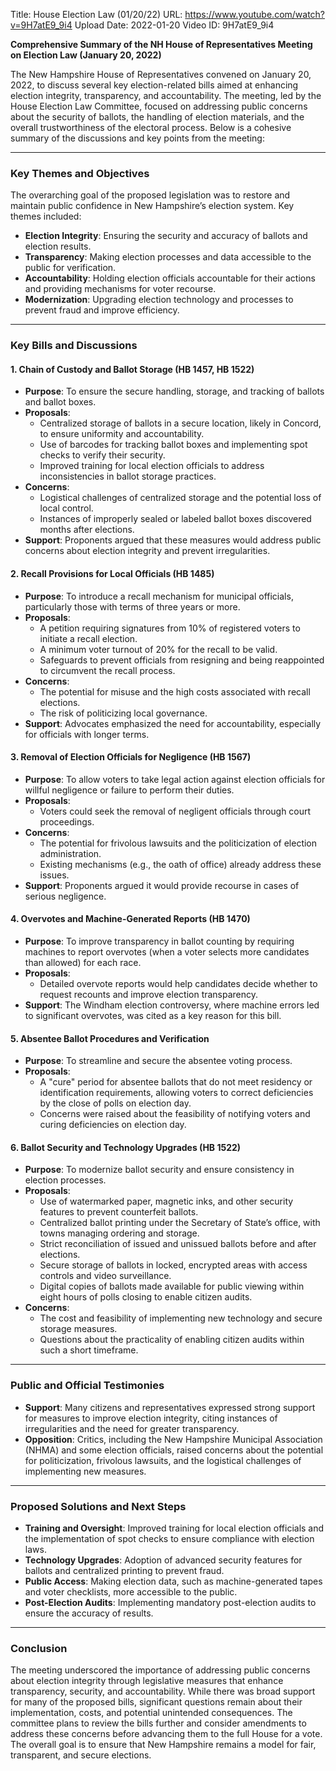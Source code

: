 Title: House Election Law (01/20/22)
URL: https://www.youtube.com/watch?v=9H7atE9_9i4
Upload Date: 2022-01-20
Video ID: 9H7atE9_9i4

**Comprehensive Summary of the NH House of Representatives Meeting on Election Law (January 20, 2022)**

The New Hampshire House of Representatives convened on January 20, 2022, to discuss several key election-related bills aimed at enhancing election integrity, transparency, and accountability. The meeting, led by the House Election Law Committee, focused on addressing public concerns about the security of ballots, the handling of election materials, and the overall trustworthiness of the electoral process. Below is a cohesive summary of the discussions and key points from the meeting:

---

### **Key Themes and Objectives**
The overarching goal of the proposed legislation was to restore and maintain public confidence in New Hampshire’s election system. Key themes included:
- **Election Integrity**: Ensuring the security and accuracy of ballots and election results.
- **Transparency**: Making election processes and data accessible to the public for verification.
- **Accountability**: Holding election officials accountable for their actions and providing mechanisms for voter recourse.
- **Modernization**: Upgrading election technology and processes to prevent fraud and improve efficiency.

---

### **Key Bills and Discussions**

#### **1. Chain of Custody and Ballot Storage (HB 1457, HB 1522)**
- **Purpose**: To ensure the secure handling, storage, and tracking of ballots and ballot boxes.
- **Proposals**:
  - Centralized storage of ballots in a secure location, likely in Concord, to ensure uniformity and accountability.
  - Use of barcodes for tracking ballot boxes and implementing spot checks to verify their security.
  - Improved training for local election officials to address inconsistencies in ballot storage practices.
- **Concerns**:
  - Logistical challenges of centralized storage and the potential loss of local control.
  - Instances of improperly sealed or labeled ballot boxes discovered months after elections.
- **Support**: Proponents argued that these measures would address public concerns about election integrity and prevent irregularities.

#### **2. Recall Provisions for Local Officials (HB 1485)**
- **Purpose**: To introduce a recall mechanism for municipal officials, particularly those with terms of three years or more.
- **Proposals**:
  - A petition requiring signatures from 10% of registered voters to initiate a recall election.
  - A minimum voter turnout of 20% for the recall to be valid.
  - Safeguards to prevent officials from resigning and being reappointed to circumvent the recall process.
- **Concerns**:
  - The potential for misuse and the high costs associated with recall elections.
  - The risk of politicizing local governance.
- **Support**: Advocates emphasized the need for accountability, especially for officials with longer terms.

#### **3. Removal of Election Officials for Negligence (HB 1567)**
- **Purpose**: To allow voters to take legal action against election officials for willful negligence or failure to perform their duties.
- **Proposals**:
  - Voters could seek the removal of negligent officials through court proceedings.
- **Concerns**:
  - The potential for frivolous lawsuits and the politicization of election administration.
  - Existing mechanisms (e.g., the oath of office) already address these issues.
- **Support**: Proponents argued it would provide recourse in cases of serious negligence.

#### **4. Overvotes and Machine-Generated Reports (HB 1470)**
- **Purpose**: To improve transparency in ballot counting by requiring machines to report overvotes (when a voter selects more candidates than allowed) for each race.
- **Proposals**:
  - Detailed overvote reports would help candidates decide whether to request recounts and improve election transparency.
- **Support**: The Windham election controversy, where machine errors led to significant overvotes, was cited as a key reason for this bill.

#### **5. Absentee Ballot Procedures and Verification**
- **Purpose**: To streamline and secure the absentee voting process.
- **Proposals**:
  - A "cure" period for absentee ballots that do not meet residency or identification requirements, allowing voters to correct deficiencies by the close of polls on election day.
  - Concerns were raised about the feasibility of notifying voters and curing deficiencies on election day.

#### **6. Ballot Security and Technology Upgrades (HB 1522)**
- **Purpose**: To modernize ballot security and ensure consistency in election processes.
- **Proposals**:
  - Use of watermarked paper, magnetic inks, and other security features to prevent counterfeit ballots.
  - Centralized ballot printing under the Secretary of State’s office, with towns managing ordering and storage.
  - Strict reconciliation of issued and unissued ballots before and after elections.
  - Secure storage of ballots in locked, encrypted areas with access controls and video surveillance.
  - Digital copies of ballots made available for public viewing within eight hours of polls closing to enable citizen audits.
- **Concerns**:
  - The cost and feasibility of implementing new technology and secure storage measures.
  - Questions about the practicality of enabling citizen audits within such a short timeframe.

---

### **Public and Official Testimonies**
- **Support**: Many citizens and representatives expressed strong support for measures to improve election integrity, citing instances of irregularities and the need for greater transparency.
- **Opposition**: Critics, including the New Hampshire Municipal Association (NHMA) and some election officials, raised concerns about the potential for politicization, frivolous lawsuits, and the logistical challenges of implementing new measures.

---

### **Proposed Solutions and Next Steps**
- **Training and Oversight**: Improved training for local election officials and the implementation of spot checks to ensure compliance with election laws.
- **Technology Upgrades**: Adoption of advanced security features for ballots and centralized printing to prevent fraud.
- **Public Access**: Making election data, such as machine-generated tapes and voter checklists, more accessible to the public.
- **Post-Election Audits**: Implementing mandatory post-election audits to ensure the accuracy of results.

---

### **Conclusion**
The meeting underscored the importance of addressing public concerns about election integrity through legislative measures that enhance transparency, security, and accountability. While there was broad support for many of the proposed bills, significant questions remain about their implementation, costs, and potential unintended consequences. The committee plans to review the bills further and consider amendments to address these concerns before advancing them to the full House for a vote. The overall goal is to ensure that New Hampshire remains a model for fair, transparent, and secure elections.